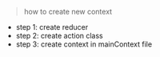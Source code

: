 >how to create new context
* step 1: create reducer
* step 2: create action class
* step 3: create context in mainContext file